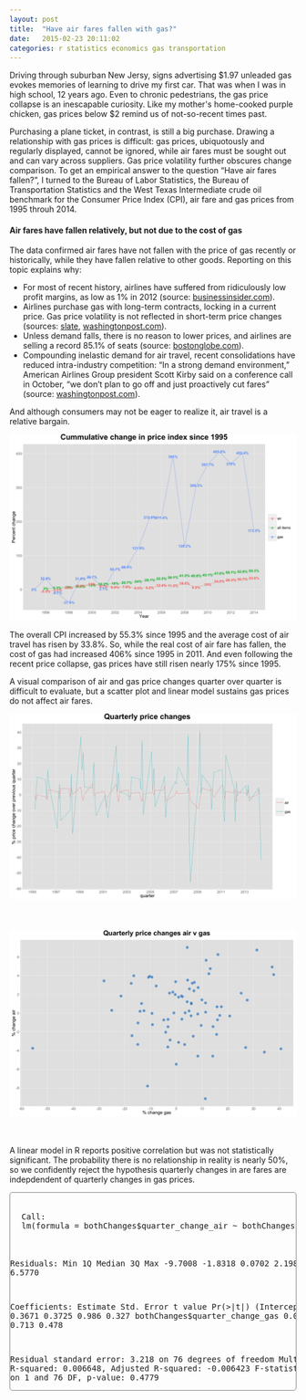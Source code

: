 ```yaml
---
layout: post
title:  "Have air fares fallen with gas?"
date:   2015-02-23 20:11:02
categories: r statistics economics gas transportation
---
```


<p>Driving through suburban New Jersy, signs advertising $1.97 unleaded gas evokes memories of learning to drive my first car. That was when I was in high school, 12 years ago. Even to chronic pedestrians, the gas price collapse is an inescapable curiosity. Like my mother's home-cooked purple chicken, gas prices below $2 remind us of not-so-recent times past.</p>
<p>Purchasing a plane ticket, in contrast, is still a big purchase. Drawing a relationship with gas prices is difficult: gas prices, ubiquotously and regularly displayed, cannot be ignored, while air fares must be sought out and can vary across suppliers. Gas price volatility further obscures change comparison. To get an empirical answer to the question “Have air fares fallen?”, I turned to the Bureau of Labor Statistics, the Bureau of Transportation Statistics and the West Texas Intermediate crude oil benchmark for the Consumer Price Index (CPI), air fare and gas prices from 1995 throuh 2014.</p>
<div id="air-fares-have-fallen-relatively-but-not-due-to-the-cost-of-gas" class="section level4">
<h4>Air fares have fallen relatively, but not due to the cost of gas</h4>
<p>The data confirmed air fares have not fallen with the price of gas recently or historically, while they have fallen relative to other goods. Reporting on this topic explains why:</p>
<ul>
<li>For most of recent history, airlines have suffered from ridiculously low profit margins, as low as 1% in 2012 (source: <a href="http://www.businessinsider.com/airlines-have-a-small-profit-margin-2012-6">businessinsider.com</a>).</li>
<li>Airlines purchase gas with long-term contracts, locking in a current price. Gas price volatility is not reflected in short-term price changes (sources: <a href="http://www.slate.com/articles/news_and_politics/politics/2014/12/fuel_prices_and_airfares_airlines_are_making_record_profits_don_t_bet_on.html">slate</a>, <a href="http://www.washingtonpost.com/blogs/wonkblog/wp/2015/01/20/airlines-could-slash-ticket-prices-as-fuel-costs-plummet-heres-why-they-wont/">washingtonpost.com</a>).</li>
<li>Unless demand falls, there is no reason to lower prices, and airlines are selling a record 85.1% of seats (source: <a href="http://www.bostonglobe.com/business/2014/11/17/fuel-prices-are-lower-why-aren-airline-tickets-cheaper/6IO8Hkcy4Norm71MzAvfaJ/story.html">bostonglobe.com</a>).</li>
<li>Compounding inelastic demand for air travel, recent consolidations have reduced intra-industry competition: “In a strong demand environment,” American Airlines Group president Scott Kirby said on a conference call in October, “we don’t plan to go off and just proactively cut fares” (source: <a href="http://www.washingtonpost.com/blogs/wonkblog/wp/2015/01/20/airlines-could-slash-ticket-prices-as-fuel-costs-plummet-heres-why-they-wont/">washingtonpost.com</a>).</li>
</ul>
<p>And although consumers may not be eager to realize it, air travel is a relative bargain.</p>

<img src="/css/images/cum_change_price_index_1995.png" />

<p>The overall CPI increased by 55.3% since 1995 and the average cost of air travel has risen by 33.8%. So, while the real cost of air fare has fallen, the cost of gas had increased 406% since 1995 in 2011. And even following the recent price collapse, gas prices have still risen nearly 175% since 1995.</p>
<p>A visual comparison of air and gas price changes quarter over quarter is difficult to evaluate, but a scatter plot and linear model sustains gas prices do not affect air fares.</p>

<img src="/css/images/quarterly-price-changes.png" />
<br />
<br />
<br />
<br />
<img src="/css/images/quarterly-change-air-v-gas.png" />
<br />
<br />
<br />
<p>A linear model in R reports positive correlation but was not statistically significant. The probability there is no relationship in reality is nearly 50%, so we confidently reject the hypothesis quarterly changes in are fares are indepdendent of quarterly changes in gas prices.</p>
<pre style="border: 1px solid grey; border-radius: 5px;"><p style="padding: 20px">Call:
lm(formula = bothChanges$quarter_change_air ~ bothChanges$quarter_change_gas)

Residuals:
    Min      1Q  Median      3Q     Max 
-9.7008 -1.8318  0.0702  2.1982  6.5770 

Coefficients:
                               Estimate Std. Error t value Pr(&gt;|t|)
(Intercept)                      0.3671     0.3725   0.986    0.327
bothChanges$quarter_change_gas   0.0164     0.0230   0.713    0.478

Residual standard error: 3.218 on 76 degrees of freedom
Multiple R-squared:  0.006648,   Adjusted R-squared:  -0.006423 
F-statistic: 0.5086 on 1 and 76 DF,  p-value: 0.4779</p></pre>


